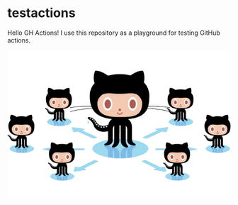 # testactions

Hello GH Actions!
I use this repository as a playground for testing GitHub actions.

![](https://raw.githubusercontent.com/actions/runner/main/docs/res/github-graph.png)

